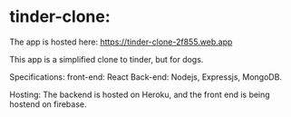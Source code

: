 # tinder-clone:
The app is hosted here: https://tinder-clone-2f855.web.app

This app is a simplified clone to tinder, but for dogs.

Specifications: 
front-end: React
Back-end: Nodejs, Expressjs, MongoDB. 

Hosting:
The backend is hosted on Heroku, and the front end is being hostend on firebase. 

